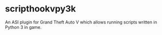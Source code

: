 # scripthookvpy3k
An ASI plugin for Grand Theft Auto V which allows running scripts written in Python 3 in game.
